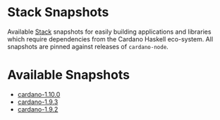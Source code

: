 # Stack Snapshots

Available [Stack](https://docs.haskellstack.org/en/stable/README/) snapshots for easily building applications and libraries which require dependencies from the Cardano Haskell eco-system. All snapshots are pinned against releases of `cardano-node`.

# Available Snapshots

- [cardano-1.10.0](https://raw.githubusercontent.com/input-output-hk/cardano-haskell/master/snapshots/cardano-1.10.0.yaml)
- [cardano-1.9.3](https://raw.githubusercontent.com/input-output-hk/cardano-haskell/master/snapshots/cardano-1.9.3.yaml)
- [cardano-1.9.2](https://raw.githubusercontent.com/input-output-hk/cardano-haskell/master/snapshots/cardano-1.9.2.yaml)
